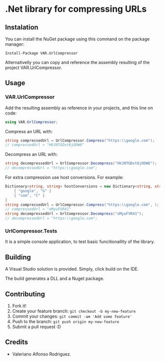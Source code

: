 # .Net library for compressing URLs

## Instalation

You can install the NuGet package using this command on the package manager:
	
	Install-Package VAR.UrlCompressor 

Alternativelly you can copy and reference the assembly resulting of the project VAR.UrlCompressor.

## Usage

### VAR.UrlCompressor
Add the resulting assembly as reference in your projects, and this line on code:

```csharp
using VAR.UrlCompressor;
```

Compress an URL with:

```csharp
string compressedUrl = UrlCompressor.Compress("https:\\google.com");
// compressedUrl = "Hk30TGDxt8jOOW6"
```

Decompress an URL with:

```csharp
string decompressedUrl = UrlCompressor.Decompress("Hk30TGDxt8jOOW6");
// decompressedUrl = "https:\\google.com";
```

For extra compression use host conversions. For example:

```csharp
Dictionary<string, string> hostConversions = new Dictionary<string, string> {
	{ "google", "G" }
	{ "com", "C" }
}
string compressedUrl = UrlCompressor.Compress("https:\\google.com", );
// compressedUrl = "oMyuFVR41"
string decompressedUrl = UrlCompressor.Decompress("oMyuFVR41");
// decompressedUrl = "https:\\google.com";
```


### UrlCompressor.Tests
It is a simple console application, to test basic funcitionallity of the library.

## Building
A Visual Studio solution is provided. Simply, click build on the IDE.

The build generates a DLL and a Nuget package.

## Contributing
1. Fork it!
2. Create your feature branch: `git checkout -b my-new-feature`
3. Commit your changes: `git commit -am 'Add some feature'`
4. Push to the branch: `git push origin my-new-feature`
5. Submit a pull request :D

## Credits
* Valeriano Alfonso Rodriguez.
